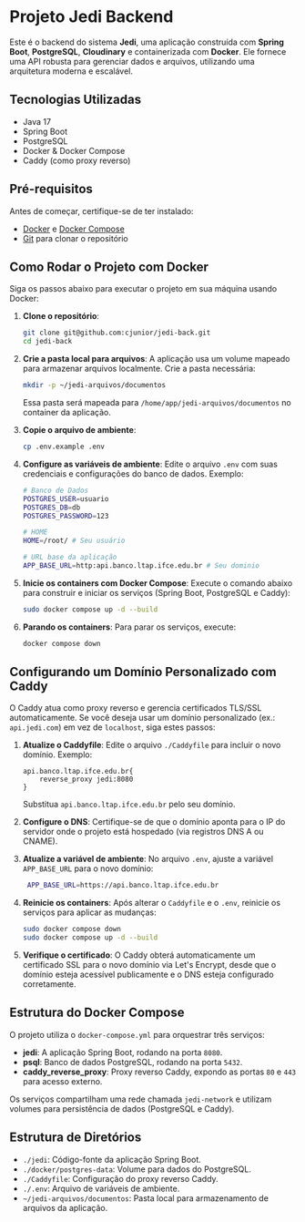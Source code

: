 #  Projeto Jedi Backend

Este é o backend do sistema **Jedi**, uma aplicação construída com **Spring Boot**, **PostgreSQL**, **Cloudinary** e containerizada com **Docker**. Ele fornece uma API robusta para gerenciar dados e arquivos, utilizando uma arquitetura moderna e escalável.

##  Tecnologias Utilizadas

-  Java 17
- Spring Boot
- PostgreSQL
- Docker & Docker Compose
- Caddy (como proxy reverso)

##  Pré-requisitos

Antes de começar, certifique-se de ter instalado:
- [Docker](https://www.docker.com/get-started) e [Docker Compose](https://docs.docker.com/compose/install/)
- [Git](https://git-scm.com/downloads) para clonar o repositório

## Como Rodar o Projeto com Docker

Siga os passos abaixo para executar o projeto em sua máquina usando Docker:

1. **Clone o repositório**:
   ```bash
   git clone git@github.com:cjunior/jedi-back.git
   cd jedi-back
   ```

2. **Crie a pasta local para arquivos**:
   A aplicação usa um volume mapeado para armazenar arquivos localmente. Crie a pasta necessária:
   ```bash
   mkdir -p ~/jedi-arquivos/documentos
   ```
   Essa pasta será mapeada para `/home/app/jedi-arquivos/documentos` no container da aplicação.

3. **Copie o arquivo de ambiente**:
   ```bash
   cp .env.example .env
   ```

4. **Configure as variáveis de ambiente**:
   Edite o arquivo `.env` com suas credenciais e configurações do banco de dados. Exemplo:
   ```bash
   # Banco de Dados
   POSTGRES_USER=usuario
   POSTGRES_DB=db
   POSTGRES_PASSWORD=123
   
   # HOME
   HOME=/root/ # Seu usuário
   
   # URL base da aplicação
   APP_BASE_URL=http:api.banco.ltap.ifce.edu.br # Seu dominio
   ```
   
5. **Inicie os containers com Docker Compose**:
   Execute o comando abaixo para construir e iniciar os serviços (Spring Boot, PostgreSQL e Caddy):
   ```bash
   sudo docker compose up -d --build
   ```


6. **Parando os containers**:
   Para parar os serviços, execute:
   ```bash
   docker compose down
   ```

## Configurando um Domínio Personalizado com Caddy

O Caddy atua como proxy reverso e gerencia certificados TLS/SSL automaticamente. Se você deseja usar um domínio personalizado (ex.: `api.jedi.com`) em vez de `localhost`, siga estes passos:

1. **Atualize o Caddyfile**:
   Edite o arquivo `./Caddyfile` para incluir o novo domínio. Exemplo:
   ```caddy
   api.banco.ltap.ifce.edu.br{
       reverse_proxy jedi:8080
   }
   ```
   Substitua `api.banco.ltap.ifce.edu.br` pelo seu domínio.


2. **Configure o DNS**:
   Certifique-se de que o domínio aponta para o IP do servidor onde o projeto está hospedado (via registros DNS A ou CNAME).


3. **Atualize a variável de ambiente**:
   No arquivo `.env`, ajuste a variável `APP_BASE_URL` para o novo domínio:
   ```bash
    APP_BASE_URL=https://api.banco.ltap.ifce.edu.br
   ```

4. **Reinicie os containers**:
   Após alterar o `Caddyfile` e o `.env`, reinicie os serviços para aplicar as mudanças:
   ```bash
   sudo docker compose down
   sudo docker compose up -d --build
   ```

5. **Verifique o certificado**:
   O Caddy obterá automaticamente um certificado SSL para o novo domínio via Let's Encrypt, desde que o domínio esteja acessível publicamente e o DNS esteja configurado corretamente.

## Estrutura do Docker Compose

O projeto utiliza o `docker-compose.yml` para orquestrar três serviços:
- **jedi**: A aplicação Spring Boot, rodando na porta `8080`.
- **psql**: Banco de dados PostgreSQL, rodando na porta `5432`.
- **caddy_reverse_proxy**: Proxy reverso Caddy, expondo as portas `80` e `443` para acesso externo.

Os serviços compartilham uma rede chamada `jedi-network` e utilizam volumes para persistência de dados (PostgreSQL e Caddy).

##  Estrutura de Diretórios

- `./jedi`: Código-fonte da aplicação Spring Boot.
- `./docker/postgres-data`: Volume para dados do PostgreSQL.
- `./Caddyfile`: Configuração do proxy reverso Caddy.
- `./.env`: Arquivo de variáveis de ambiente.
- `~/jedi-arquivos/documentos`: Pasta local para armazenamento de arquivos da aplicação.



